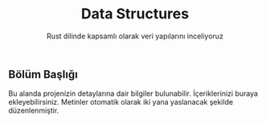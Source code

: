 <!DOCTYPE html>
<html lang="tr">
<head>
    
</head>
<body>
    <div class="container">
        <header>
            <h1>Data Structures</h1>
            <p>Rust dilinde kapsamlı olarak veri yapılarını inceliyoruz</p>
        </header>
        <section>
            <h2>Bölüm Başlığı</h2>
            <p>Bu alanda projenizin detaylarına dair bilgiler bulunabilir. İçeriklerinizi buraya ekleyebilirsiniz. Metinler otomatik olarak iki yana yaslanacak şekilde düzenlenmiştir.</p>
        </section>
        <!-- Daha fazla bölüm ekleyebilirsiniz -->
    </div>
</body>
</html>
